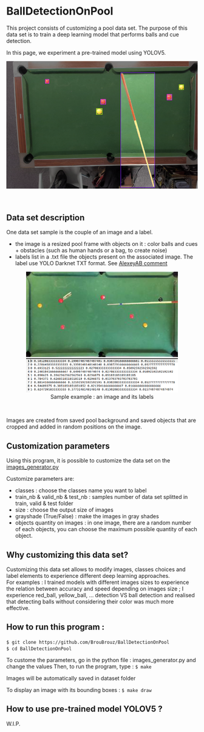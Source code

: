 # BallDetectionOnPool

This project consists of customizing a pool data set.
The purpose of this data set is to train a deep learning model that performs balls and cue detection.

In this page, we experiment a pre-trained model using YOLOV5.

<p align="center">
  <img src="images_readme/images_bboxs_labelled.png"/>
</p>
<br/>

## Data set description

One data set sample is the couple of an image and a label.
* the image is a resized pool frame with objects on it : color balls and cues + obstacles (such as human hands or a bag, to create noise)
* labels list in a .txt file the objects present on the associated image. The label use YOLO Darknet TXT format. See [AlexeyAB comment](https://github.com/AlexeyAB/Yolo_mark/issues/60)

<p align="center">
  <img src="dataset/train/images/0000.jpeg" width="400" />
  <img src="images_readme/labelTXT.png" width="400" />
  <br/>
  Sample example : an image and its labels
</p>
<br/>

Images are created from saved pool background and saved objects that are cropped and added in random positions on the image.

## Customization parameters

Using this program, it is possible to customize the data set on the [images_generator.py](/images_generator.py)

Customize parameters are:
* classes : choose the classes name you want to label
* train_nb & valid_nb & test_nb : samples number of data set splitted in train, valid & test folder
* size : choose the output size of images
* grayshade (True/False) : make the images in gray shades
* objects quantity on images : in one image, there are a random number of each objects, you can choose the maximum possible quantity of each object.

## Why customizing this data set?

Customizing this data set allows to modify images, classes choices and label elements to experience different deep learning approaches. <br/>
For examples : I trained models with different images sizes to experience the relation between accuracy and speed depending on images size ; I experience red_ball, yellow_ball, ... detection VS ball detection and realised that detecting balls without considering their color was much more effective.

## How to run this program :

`$ git clone https://github.com/BrouBrouz/BallDetectionOnPool`
<br/>
`$ cd BallDetectionOnPool`

To custome the parameters, go in the python file : images_generator.py and change the values
Then, to run the program, type : 
`$ make`

Images will be automatically saved in dataset folder

To display an image with its bounding boxes : `$ make draw`

## How to use pre-trained model YOLOV5 ?

W.I.P.

<br/>
<br/>

